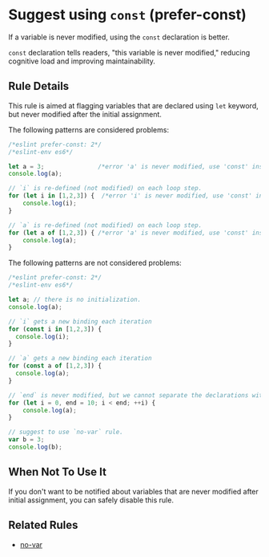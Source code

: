 # Suggest using `const` (prefer-const)

If a variable is never modified, using the `const` declaration is better.

`const` declaration tells readers, "this variable is never modified," reducing cognitive load and improving maintainability.

## Rule Details

This rule is aimed at flagging variables that are declared using `let` keyword, but never modified after the initial assignment.

The following patterns are considered problems:

```js
/*eslint prefer-const: 2*/
/*eslint-env es6*/

let a = 3;               /*error 'a' is never modified, use 'const' instead.*/
console.log(a);

// `i` is re-defined (not modified) on each loop step.
for (let i in [1,2,3]) {  /*error 'i' is never modified, use 'const' instead.*/
    console.log(i);
}

// `a` is re-defined (not modified) on each loop step.
for (let a of [1,2,3]) { /*error 'a' is never modified, use 'const' instead.*/
    console.log(a);
}
```

The following patterns are not considered problems:

```js
/*eslint prefer-const: 2*/
/*eslint-env es6*/

let a; // there is no initialization.
console.log(a);

// `i` gets a new binding each iteration
for (const i in [1,2,3]) {
  console.log(i);
}

// `a` gets a new binding each iteration
for (const a of [1,2,3]) {
  console.log(a);
}

// `end` is never modified, but we cannot separate the declarations without modifying the scope.
for (let i = 0, end = 10; i < end; ++i) {
    console.log(a);
}

// suggest to use `no-var` rule.
var b = 3;
console.log(b);
```

## When Not To Use It

If you don't want to be notified about variables that are never modified after initial assignment, you can safely disable this rule.

## Related Rules

* [no-var](no-var.md)
